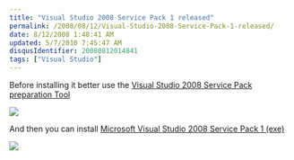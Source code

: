 ```yaml
---
title: "Visual Studio 2008 Service Pack 1 released"
permalink: /2008/08/12/Visual-Studio-2008-Service-Pack-1-released/
date: 8/12/2008 1:48:41 AM
updated: 5/7/2010 7:45:47 AM
disqusIdentifier: 20080812014841
tags: ["Visual Studio"]
---
```

Before installing it better use the [Visual Studio 2008 Service Pack preparation Tool](http://www.microsoft.com/downloads/details.aspx?FamilyId=A494B0E0-EB07-4FF1-A21C-A4663E456D9D&displaylang=en)

![](http://farm4.static.flickr.com/3268/2754042716_e31b9dfc8d_o.png) 
<!-- more -->

And then you can install [Microsoft Visual Studio 2008 Service Pack 1 (exe)](http://www.microsoft.com/downloads/details.aspx?FamilyId=FBEE1648-7106-44A7-9649-6D9F6D58056E&displaylang=en)

![](http://farm4.static.flickr.com/3146/2754053310_72d857b449_o.png)
